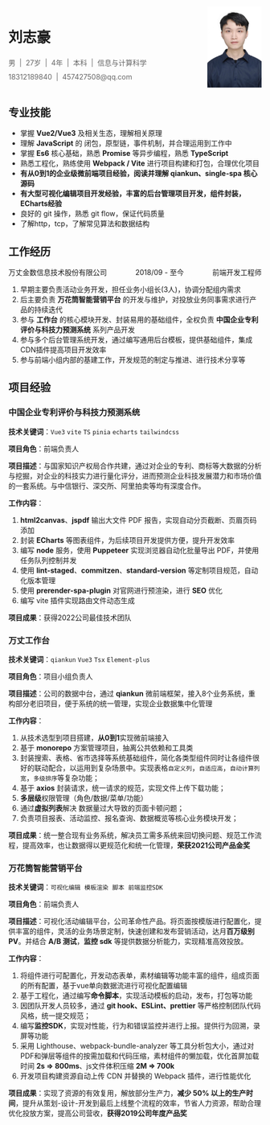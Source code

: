 <div style="display: flex; justify-content: space-between;">

  <div>
    <h1>刘志豪</h1>
    <div style="color: #666; line-height: 2;">男&nbsp; | &nbsp;27岁&nbsp;  | &nbsp;4年&nbsp;  | &nbsp;本科&nbsp; | &nbsp;信息与计算科学&nbsp;</div>
    <div style="color: #666; line-height: 2;">18312189840&nbsp; | &nbsp;457427508@qq.com&nbsp;</div>
  </div>
  <div>
    <img src="../../assets/me.jpg" width="108px"/>
  </div>
</div>

## 专业技能

- 掌握 **Vue2/Vue3** 及相关生态，理解相关原理
- 理解 **JavaScript** 的 闭包，原型链，事件机制，并合理运用到工作中
- 掌握 **Es6** 核心基础，熟悉 **Promise** 等异步编程，熟悉 **TypeScript**
- 熟悉工程化，熟练使用 **Webpack / Vite** 进行项目构建和打包，合理优化项目
- **有从0到1的企业级微前端项目经验，阅读并理解 qiankun、single-spa 核心源码**
- **有大型可视化编辑项目开发经验，丰富的后台管理项目开发，组件封装，ECharts经验**
- 良好的 git 操作，熟悉 git flow，保证代码质量
- 了解http，tcp，了解常见算法和数据结构

## 工作经历

<p style="display: flex; justify-content: space-between;"><span>万丈金数信息技术股份有限公司</span><span>2018/09 - 至今</span><span>前端开发工程师</span></p>

1. 早期主要负责活动业务开发，担任业务小组长(3人)，协调分配组内需求
2. 后主要负责 **万花筒智能营销平台** 的开发与维护，对投放业务同事需求进行产品的持续迭代
3. 参与 **工作台** 的核心模块开发、封装易用的基础组件，全权负责 **中国企业专利评价与科技力预测系统** 系列产品开发
4. 参与多个后台管理系统开发，通过编写通用后台模板，提供基础组件，集成CDN插件提高项目开发效率
5. 参与前端小组内部的基建工作，开发规范的制定与推进、进行技术分享等

## 项目经验

<!-- ### 1. 中国企业专利评价与科技力预测系统 [https://www.zzt.com.cn/home](https://www.zzt.com.cn/home) -->
### 中国企业专利评价与科技力预测系统

**技术关键词**：`Vue3`  `vite` `TS` `pinia` `echarts` `tailwindcss` 

**项目角色**：前端负责人

**项目描述**：与国家知识产权局合作共建，通过对企业的专利、商标等大数据的分析与挖掘，对企业的科技实力进行量化评分，进而预测企业科技发展潜力和市场价值的一套系统。与中信银行、深交所、阿里拍卖等均有深度合作。

**工作内容**：

1. **html2canvas**、**jspdf** 输出大文件 PDF 报告，实现自动分页截断、页眉页码添加
2. 封装 **ECharts** 等图表组件，为后续项目开发提供方便，提升开发效率
3. 编写 **node** 服务，使用 **Puppeteer** 实现浏览器自动化批量导出 PDF，并使用任务队列控制并发
4. 使用 **lint-staged**、**commitzen**、**standard-version** 等定制项目规范，自动化版本管理
5. 使用 **prerender-spa-plugin** 对官网进行预渲染，进行 **SEO** 优化
6. 编写 vite 插件实现路由文件动态生成

**项目成果**：获得2022公司最佳技术团队


### 万丈工作台

**技术关键词**：`qiankun` `Vue3` `Tsx` `Element-plus`

**项目角色**：项目小组负责人

**项目描述**：公司的数据中台，通过 **qiankun** 微前端框架，接入8个业务系统，重构部分老旧项目，便于系统的统一管理，实现企业数据集中化管理

**工作内容**：

1. 从技术选型到项目搭建，**从0到1**实现微前端接入
2. 基于 **monorepo** 方案管理项目，抽离公共依赖和工具类
3. 封装搜索、表格、省市选择等系统基础组件，简化各类型组件同时让各组件很好的联动配合，以运用到复杂场景中。实现表格`自定义列`，`自适应高`，`自动计算列宽`，`多级排序`等复杂功能；
4. 基于 **axios** 封装请求，统一请求的规范，实现文件上传下载功能；
5. **多层级**权限管理（角色/数据/菜单/功能）
6. 通过**虚拟列表**解决 数据量过大导致的页面卡顿问题；
7. 负责项目报表、活动监控、报名查询、数据概览等核心业务模块开发；

**项目成果**：统一整合现有业务系统，解决员工需多系统来回切换问题、规范工作流程，提高效率，也让数据得以更规范化和统一化管理，**荣获2021公司产品金奖**


<!-- ### 3. 万花筒智能营销平台 [https://adms.vrm.cn/doc/](https://adms.vrm.cn/doc/) -->
### 万花筒智能营销平台

**技术关键词**：`可视化编辑`  `模板渲染`  `脚本`  `前端监控SDK`

**项目角色**：前端负责人

**项目描述**：可视化活动编辑平台，公司革命性产品。将页面按模版进行配置化，提供丰富的组件，灵活的业务场景定制，快速创建和发布营销活动，达月**百万级别 PV**。并结合 **A/B 测试**，**监控 sdk** 等提供数据分析能力，实现精准高效投放。

**工作内容**：

1. 将组件进行可配置化，开发动态表单，素材编辑等功能丰富的组件，组成页面的所有配置，基于vue单向数据流进行可视化配置编辑
2. 基于工程化，通过编写**命令脚本**，实现活动模板的启动，发布，打包等功能
3. 因团队开发人员较多，通过 **git hook、ESLint、prettier** 等严格控制团队代码风格，统一提交规范；
4. 编写**监控SDK**，实现对性能，行为和错误监控并进行上报。提供行为回溯，录屏等功能
5. 采用 Lighthouse、webpack-bundle-analyzer 等工具分析包大小，通过对PDF和弹层等组件的按需加载和代码压缩，素材组件的懒加载，优化首屏加载时间 **2s => 800ms**、js文件体积压缩 **2M => 700k**
6. 开发项目构建资源自动上传 CDN 并替换的 Webpack 插件，进行性能优化

**项目成果**：实现了资源的有效复用，解放部分生产力，**减少 50% 以上的生产时间**，提升从策划-设计-开发到最后上线整个流程的效率，节省人力资源，帮助合理优化投放方案，提高公司营收，**获得2019公司年度产品奖**
